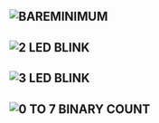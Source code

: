 ## ![BAREMINIMUM](https://github.com/sayalikarnewar/arduino_series/blob/main/BareMinimum)

## ![2 LED BLINK](https://github.com/sayalikarnewar/arduino_series/blob/main/2led_blink)

## ![3 LED BLINK](https://github.com/sayalikarnewar/arduino_series/blob/main/3led_blink)

## ![0 TO 7 BINARY COUNT](https://github.com/sayalikarnewar/arduino_series/blob/main/Binary)
